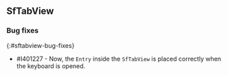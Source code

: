## SfTabView

### Bug fixes
{:#sftabview-bug-fixes}

* \#I401227 - Now, the `Entry` inside the `SfTabView` is placed correctly when the keyboard is opened.